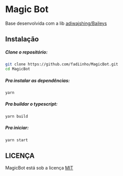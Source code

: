 # Magic Bot

Base desenvolvida com a lib [adiwajshing/Baileys](https://github.com/adiwajshing/Baileys)

## Instalação

##### Clone o repositório:

```bash
git clone https://github.com/fadiinho/MagicBot.git
cd MagicBot
```

##### Pra instalar as dependências:

```bash
yarn
```

##### Pra buildar o typescript:

```bash
yarn build
```

##### Pra iniciar:

```bash
yarn start
```

## LICENÇA

MagicBot está sob a licença [MIT](https://github.com/fadiinho/MagicBot/blob/main/LICENSE)
